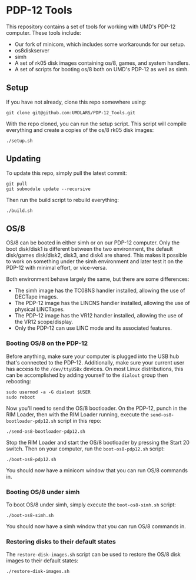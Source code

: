 # PDP-12 Tools
This repository contains a set of tools for working with UMD's PDP-12 computer. These tools include:
* Our fork of minicom, which includes some workarounds for our setup.
* os8diskserver
* simh
* A set of rk05 disk images containing os/8, games, and system handlers.
* A set of scripts for booting os/8 both on UMD's PDP-12 as well as simh.

## Setup
If you have not already, clone this repo somewhere using:
```
git clone git@github.com:UMDLARS/PDP-12_Tools.git
```

With the repo cloned, you can run the setup script.
This script will compile everything and create a copies of the os/8 rk05 disk images:
```
./setup.sh
```

## Updating
To update this repo, simply pull the latest commit:
```
git pull
git submodule update --recursive
```
Then run the build script to rebuild everything:
```
./build.sh
```

## OS/8
OS/8 can be booted in either simh or on our PDP-12 computer.
Only the boot disk/disk1 is different between the two environment, the default disk/games disk/disk2, disk3, and disk4 are shared.
This makes it possible to work on something under the simh environment and later test it on the PDP-12 with minimal effort, or vice-versa.

Both environment behave largely the same, but there are some differences:
* The simh image has the TC08NS handler installed, allowing the use of DECTape images.
* The PDP-12 image has the LINCNS handler installed, allowing the use of physical LINCTapes.
* The PDP-12 image has the VR12 handler installed, allowing the use of the VR12 scope/display.
* Only the PDP-12 can use LINC mode and its associated features.

### Booting OS/8 on the PDP-12
Before anything, make sure your computer is plugged into the USB hub that's connected to the PDP-12.
Additionally, make sure your current user has access to the `/dev/ttyUSBx` devices.
On most Linux distributions, this can be accomplished by adding yourself to the `dialout` group then rebooting:
```
sudo usermod -a -G dialout $USER
sudo reboot
```

Now you'll need to send the OS/8 bootloader.
On the PDP-12, punch in the RIM Loader, then with the RIM Loader running, execute the `send-os8-bootloader-pdp12.sh` script in this repo:
```
./send-os8-bootloader-pdp12.sh
```


Stop the RIM Loader and start the OS/8 bootloader by pressing the Start 20 switch.
Then on your computer, run the `boot-os8-pdp12.sh` script:
```
./boot-os8-pdp12.sh
```

You should now have a minicom window that you can run OS/8 commands in.

### Booting OS/8 under simh
To boot OS/8 under simh, simply execute the `boot-os8-simh.sh` script:
```
./boot-os8-simh.sh
```

You should now have a simh window that you can run OS/8 commands in.

### Restoring disks to their default states
The `restore-disk-images.sh` script can be used to restore the OS/8 disk images to their default states:
```
./restore-disk-images.sh
```

